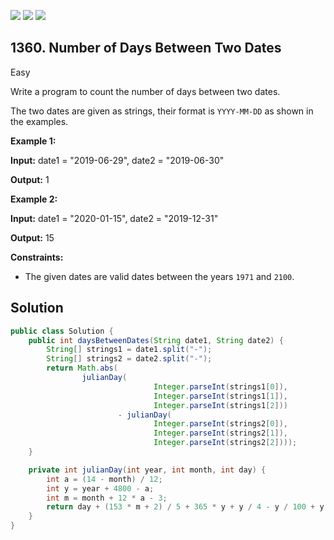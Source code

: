 [![](https://img.shields.io/github/stars/javadev/LeetCode-in-Java?label=Stars&style=flat-square)](https://github.com/javadev/LeetCode-in-Java)
[![](https://img.shields.io/github/forks/javadev/LeetCode-in-Java?label=Fork%20me%20on%20GitHub%20&style=flat-square)](https://github.com/javadev/LeetCode-in-Java/fork)
[![](https://img.shields.io/badge/-LeetCode%20in%20Kotlin-blue?style=flat-square)](https://github.com/javadev/LeetCode-in-Kotlin)

## 1360\. Number of Days Between Two Dates

Easy

Write a program to count the number of days between two dates.

The two dates are given as strings, their format is `YYYY-MM-DD` as shown in the examples.

**Example 1:**

**Input:** date1 = "2019-06-29", date2 = "2019-06-30"

**Output:** 1

**Example 2:**

**Input:** date1 = "2020-01-15", date2 = "2019-12-31"

**Output:** 15

**Constraints:**

*   The given dates are valid dates between the years `1971` and `2100`.

## Solution

```java
public class Solution {
    public int daysBetweenDates(String date1, String date2) {
        String[] strings1 = date1.split("-");
        String[] strings2 = date2.split("-");
        return Math.abs(
                julianDay(
                                Integer.parseInt(strings1[0]),
                                Integer.parseInt(strings1[1]),
                                Integer.parseInt(strings1[2]))
                        - julianDay(
                                Integer.parseInt(strings2[0]),
                                Integer.parseInt(strings2[1]),
                                Integer.parseInt(strings2[2])));
    }

    private int julianDay(int year, int month, int day) {
        int a = (14 - month) / 12;
        int y = year + 4800 - a;
        int m = month + 12 * a - 3;
        return day + (153 * m + 2) / 5 + 365 * y + y / 4 - y / 100 + y / 400 - 32045;
    }
}
```